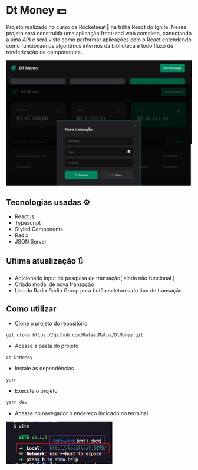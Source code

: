 # Dt Money 💵
Projeto realizado no curso da Rocketseat🚀 na trilha React do Ignite. Nesse projeto será construida uma aplicação front-end web completa, conectando a uma API e será visto como performar aplicações com o React entendendo como funcionam os algoritmos internos da biblioteca e todo fluxo de renderização de componentes.

<img src='./tela.png' alt='git da tela da aplicação Dt Money'>

## Tecnologias usadas ⚙
  - React.js
  - Typescript
  - Styled Components
  - Radix
  - JSON Server
  <!-- - React Hook Form
  - Zod
  - Immer
  - Vite -->

## Ultima atualização 🔃
- Adicionado input de pesquisa de transação( ainda não funcional )
- Criado modal de nova transação
- Uso do Radix Radio Group para botão seletores do tipo de transação

## Como utilizar
- Clone o projeto do repositório
```
git clone https://github.com/RafaelMatos/DtMoney.git
```
- Acesse a pasta do projeto
```
cd DtMoney
```
- Instale as dependências 
```
yarn
```
- Execute o projeto
```
yarn dev
```
- Acesse no navegador o endereço indicado no terminal

<img src='./endereco.png' alt='Imagem do terminal indicando endereço a ser acessado no navegador'>
